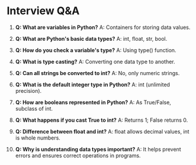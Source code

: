 # Interview Q&A

1. **Q: What are variables in Python?**
A: Containers for storing data values.

2. **Q: What are Python's basic data types?**
A: int, float, str, bool.

3. **Q: How do you check a variable's type?**
A: Using type() function.

4. **Q: What is type casting?**
A: Converting one data type to another.

5. **Q: Can all strings be converted to int?**
A: No, only numeric strings.

6. **Q: What is the default integer type in Python?**
A: int (unlimited precision).

7. **Q: How are booleans represented in Python?**
A: As True/False, subclass of int.

8. **Q: What happens if you cast True to int?**
A: Returns 1; False returns 0.

9. **Q: Difference between float and int?**
A: float allows decimal values, int is whole numbers.

10. **Q: Why is understanding data types important?**
A: It helps prevent errors and ensures correct operations in programs.
